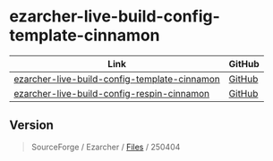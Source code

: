 

# ezarcher-live-build-config-template-cinnamon

| Link | GitHub |
| ---- | ------ |
| [ezarcher-live-build-config-template-cinnamon](https://samwhelp.github.io/ezarcher-live-build-config-template-cinnamon/) | [GitHub](https://github.com/samwhelp/ezarcher-live-build-config-template-cinnamon) |
| [ezarcher-live-build-config-respin-cinnamon](https://samwhelp.github.io/ezarcher-live-build-config-respin-cinnamon/) | [GitHub](https://github.com/samwhelp/ezarcher-live-build-config-respin-cinnamon) |




## Version

> SourceForge / Ezarcher / [Files](https://sourceforge.net/projects/ezarch/files/) / 250404
